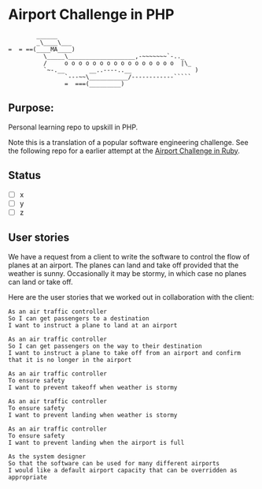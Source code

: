 Airport Challenge in PHP
=================
```
        ______
        _\____\___
=  = ==(____MA____)
          \_____\___________________,-~~~~~~~`-.._
          /     o o o o o o o o o o o o o o o o  |\_
          `~-.__       __..----..__                  )
                `---~~\___________/------------`````
                =  ===(_________)

```


Purpose:
------
Personal learning repo to upskill in PHP. 

Note this is a translation of a popular software engineering challenge. See the following repo for a earlier attempt
 at the [Airport Challenge in Ruby](https://github.com/LinTrieu/airport_challenge). 

Status 
------

* [ ] x
* [ ] y
* [ ] z

User stories
-----

We have a request from a client to write the software to control the flow of planes at an airport. The planes can land and take off provided that the weather is sunny. Occasionally it may be stormy, in which case no planes can land or take off.  

Here are the user stories that we worked out in collaboration with the client:

```
As an air traffic controller 
So I can get passengers to a destination 
I want to instruct a plane to land at an airport
```
```
As an air traffic controller 
So I can get passengers on the way to their destination 
I want to instruct a plane to take off from an airport and confirm that it is no longer in the airport
```
```
As an air traffic controller 
To ensure safety 
I want to prevent takeoff when weather is stormy 
```
```
As an air traffic controller 
To ensure safety 
I want to prevent landing when weather is stormy 
```
```
As an air traffic controller 
To ensure safety 
I want to prevent landing when the airport is full 
```
```
As the system designer
So that the software can be used for many different airports
I would like a default airport capacity that can be overridden as appropriate
```
```
